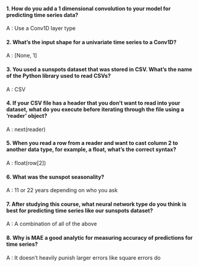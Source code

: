 #### 1. How do you add a 1 dimensional convolution to your model for predicting time series data?

A : Use a Conv1D layer type

#### 2. What’s the input shape for a univariate time series to a Conv1D?

A : [None, 1]

#### 3. You used a sunspots dataset that was stored in CSV. What’s the name of the Python library used to read CSVs?

A : CSV

#### 4. If your CSV file has a header that you don’t want to read into your dataset, what do you execute before iterating through the file using a ‘reader’ object?

A : next(reader)

#### 5. When you read a row from a reader and want to cast column 2 to another data type, for example, a float, what’s the correct syntax?

A : float(row[2])

#### 6. What was the sunspot seasonality?

A : 11 or 22 years depending on who you ask

#### 7. After studying this course, what neural network type do you think is best for predicting time series like our sunspots dataset?

A : A combination of all of the above

#### 8. Why is MAE a good analytic for measuring accuracy of predictions for time series?

A : It doesn’t heavily punish larger errors like square errors do